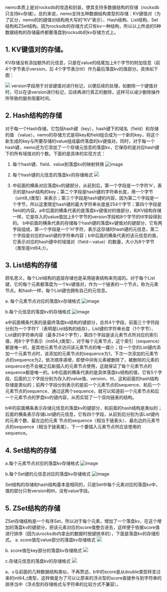nemo本质上是对rocksdb的改造和封装，使其支持多数据结构的存储（rocksdb只支持kv存储）。总的来说，nemo支持五种数据结构类型的存储：KV键值对（为了区分，nemo的的键值对结构用大写的“KV”表示）、Hash结构、List结构、Set结构和ZSet结构。因为rocksdb的存储方式只有kv一种结构，所以以上所说的5种数据结构的存储最终都要落盘到rocksdb的kv存储方式上。

## 1. KV键值对的存储。 
KV存储没有添加额外的元信息，只是在value的结尾加上8个字节的附加信息（前4个字节表示version，后 4个字节表示ttl）作为最后落盘kv的值部分。具体如下图： 

![](http://ww2.sinaimg.cn/large/c2cd4307jw1f6nbojnvjjj20k204tq30.jpg)
version字段用于对该键值对进行标记，以便后续的处理，如删除一个键值对时，可以在该version进行标记，后续再进行真正的删除，这样可以减少删除操作所导致的服务阻塞时间。


## 2. Hash结构的存储
对于每一个Hash存储，它包括hash键（key），hash键下的域名（field）和存储的值 （value）。nemo的存储方式是将key和field组合成为一个新的key，将这个新生成的key与所要存储的value组成最终落盘的kv键值对。同时，对于每一个hash键，nemo还为它添加了一个存储元信息的落盘kv，它保存的是对应hash键下的所有域值对的个数。下面的是具体的实现方式：
1. 每个hash键、field、value到落盘kv的映射转换 
![image](http://ww3.sinaimg.cn/large/c2cd4307gw1f6m742p5h5j20rg06iaad.jpg)

2. 每个hash键的元信息的落盘kv的存储格式
![](http://ww2.sinaimg.cn/large/c2cd4307jw1f6nbsn0up3j20jx04yweq.jpg)

1. 中前面的横条对应落盘kv的键部分，从前到后，第一个字段是一个字符’h’，表示的是hash结构的key；第二个字段是hash键的字符串长度，用一个字节（uint8_t类型）来表示；第三个字段是hash键的内容，因为第二个字段是一个字节，所以这里限定hash键的最大字符串长度是254个字节；第四个字段是field的内容。a中后面的横条代表的是落盘kv键值对的值部分，和KV结构存储一样，它是存入的value值加上8个字节的version字段和8个字节的ttl字段得到的。
b中前面的横条代表的存储每个hash键的落盘kv键值对的键部分，它有两字段组成，第一个字段是一个’H’字符，表示这存储时hash键的元信息，第二个字段是对应的hash键的字符串内容；b中后面的横条代表的该元信息的值，它表示对应的hash键中的域值对（field－value）的数量，大小为8个字节（类型是int64_t）。

## 3. List结构的存储
顾名思义，每个List结构的底层存储也是采用链表结构来完成的。对于每个List键，它的每个元素都落盘为一个kv键值对，作为一个链表的一个节点，称为元素节点。和hash一样，每个List键也拥有自己的元信息。

a. 每个元素节点对应的落盘kv存储格式 
![image](http://ww4.sinaimg.cn/large/c2cd4307gw1f6m74322gaj20qx06mweu.jpg)

b.每个元信息的落盘kv的存储格式
![image](http://ww2.sinaimg.cn/large/c2cd4307gw1f6m7422myxj20m806mdg6.jpg)

a中前面横条代表的是最终落盘kv结构的键部分，总共4个字段，前面三个字符段分别为一个字符’l’（表明是List结构的结存），List键的字符串长度（1个字节）、List键的字符串内容（最多254个字节），第四个字段是该元素节点所对应的索引值，用8个字节表示（int64_t类型），对于每个元素节点，这个索引（sequence）都是唯一的，是其他元素节点访问该元素节点的唯一媒介；往一个空的List键内添加一个元素节点时，该添加的元素节点的sequence为1，下次一次添加的元素节点的sequence为2，依次顺序递增，即使中间有元素被删除了，被删除的元素的sequence也不会被之后新插入的元素节点使用，这就保证了每个元素节点的sequence都是唯一的。b中后面的横条代表的是具体落盘kv结构的值，它有5个字段，后面的三个字段分别为存入的value值、version、ttl，这和前面的hash结构存储是类似的；前两个字段分别表示的是前一个元素节点的sequence、和后一个元素节点的sequence、通过这两个sequence，就可以知道前一个元素节点和后一个元素节点的罗盘kv的键内容，从而实现了一个双向链表的结构。

b中的前面横条表示存储元信息的落盘kv的键部分，和前面的hash结构是类似的；后面的横条表示存储List键的元信息，它有四个字段，从前到后分别为该List键内的元素个数、最左边的元素 节点的sequence（相当于链表头）、最右边的元素节点的sequence（相当于链表尾）、下一个要插入元素节点所应该使用的sequence。

## 4. Set结构的存储
a.每个元素节点对应的落盘kv存储格式
![image](http://ww4.sinaimg.cn/large/c2cd4307gw1f6m741krdxj20kw06mjrk.jpg)

b.每个Set键的元信息对应的落盘kv存储格式
![image](http://ww3.sinaimg.cn/large/c2cd4307gw1f6m742hinvj20lw06o3yo.jpg)

Set结构的存储和hash结构基本是相同的，只是Set中每个元素对应的落盘kv中，值的部分只有version和ttl，没有value字段。
## 5. ZSet结构的存储
ZSet存储结构是一个有序Set，所以对于每个元素，增加了一个落盘kv，在这个增加的落盘kv的键部分，把该元素对应的score值整合进去，这样便于依据score值进行排序（因为从rocksdb内拿出的数据时按键排序的），下面是落盘kv的存储形式。
a. score值在value部分的落盘kv存储格式
![](http://ww1.sinaimg.cn/large/c2cd4307jw1f6nbzzqa64j20oa068jrk.jpg)

b. score值在key部分的落盘kv存储格式
![](http://ww4.sinaimg.cn/large/c2cd4307jw1f6nc0td9l7j20oa068jrk.jpg)

c.存储元信息的落盘kv的存储格式
![](http://ww2.sinaimg.cn/large/c2cd4307jw1f6nc19p731j20ii068t8u.jpg)

a、c与前面的几种数据结构类似，不再赘述。b中的score是从double类型转变过来的int64_t类型，这样做是为了可以让原来的浮点型的score直接参与到字符串的排序当中（浮点型的存储格式与字符串的比较方式不兼容）。